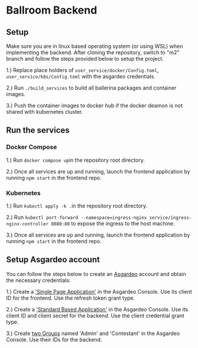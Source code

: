 # Ballroom Backend

## Setup

Make sure you are in linux based operating system (or using WSL) when implementing the backend.
After cloning the repository, switch to "m2" branch and follow the steps provided below to setup the project.

1.) Replace place holders of `user_service/docker/Config.toml`, `user_service/k8s/Config.toml` with the asgardeo credentials.

2.) Run `./build_services` to build all ballerina packages and container images.

3.) Push the container images to docker hub if the docker deamon is not shared with kubernetes cluster.

## Run the services

### Docker Compose

1.) Run `docker compose up`in the repository root directory. 

2.) Once all services are up and running, launch the frontend application by running `npm start` in the frontend repo.

### Kubernetes

1.) Run `kubectl apply -k .`in the repository root directory. 

2.) Run `kubectl port-forward --namespace=ingress-nginx service/ingress-nginx-controller 8080:80` to expose the ingress to the host machine.

3.) Once all services are up and running, launch the frontend application by running `npm start` in the frontend repo.

## Setup Asgardeo account

You can follow the steps below to create an [Asgardeo](https://wso2.com/asgardeo/) account and obtain the necessary credentials:

1.) Create a ['Single Page Application'](https://wso2.com/asgardeo/docs/guides/applications/register-single-page-app/#get-the-client-id) in the Asgardeo Console. Use its client ID for the frontend. Use the refresh token grant type.

2.) Create a ['Standard Based Application'](https://wso2.com/asgardeo/docs/guides/applications/register-standard-based-app/#register-an-application) in the Asgardeo Console. Use its client ID and client secret for the backend.  Use the client credential grant type.

3.) Create [two Groups](https://wso2.com/asgardeo/docs/guides/users/manage-groups/#onboard-a-group) named 'Admin' and 'Contestant' in the Asgardeo Console. Use their IDs for the backend.